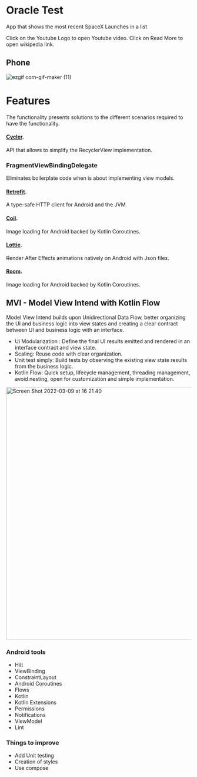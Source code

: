 # Oracle Test
App that shows the most recent SpaceX Launches in a list

Click on the Youtube Logo to open Youtube video.
Click on Read More to open wikipedia link.

## Phone
![ezgif com-gif-maker (11)](https://user-images.githubusercontent.com/7502465/184327465-41f61fed-c8cc-4f0f-a7c8-f0c36121f4ca.gif)


# Features
The functionality presents solutions to the different scenarios required to have the functionality.

#### [Cycler](https://github.com/square/cycler). 
API that allows to simplify the RecyclerView implementation.

### FragmentViewBindingDelegate
Eliminates boilerplate code when is about implementing view models.

#### [Retrofit](https://github.com/square/retrofit). 
A type-safe HTTP client for Android and the JVM.

#### [Coil](https://github.com/coil-kt/coil). 
Image loading for Android backed by Kotlin Coroutines.

#### [Lottie](https://github.com/airbnb/lottie-android). 
Render After Effects animations natively on Android with Json files.

#### [Room](https://developer.android.com/jetpack/androidx/releases/room?gclid=CjwKCAjw9NeXBhAMEiwAbaY4lkrFj1QFQim0MWiOAydGt7BBp9HuWdSS6mxAQwCpqdaEJcoAsJe_LxoCNdkQAvD_BwE&gclsrc=aw.ds). 
Image loading for Android backed by Kotlin Coroutines.

## MVI - Model View Intend with Kotlin Flow
Model View Intend builds upon Unidirectional Data Flow, better organizing the UI and business logic into view states and creating a clear contract between UI and business logic with an interface.

- Ui Modularization : Define the final UI results emitted and rendered in an interface contract and view state.
- Scaling: Reuse code with clear organization.
- Unit test simply: Build tests by observing the existing view state results from the business logic.
- Kotlin Flow: Quick setup, lifecycle management, threading management, avoid nesting, open for customization and simple implementation.


<img width="686" alt="Screen Shot 2022-03-09 at 16 21 40" src="https://user-images.githubusercontent.com/7502465/157547814-5fcea9af-6572-4ce3-b332-980346b29bb4.png">


### Android tools
- Hilt
- ViewBinding
- ConstraintLayout
- Android Coroutines
- Flows
- Kotlin
- Kotlin Extensions
- Permissions
- Notifications
- ViewModel
- Lint

### Things to improve
- Add Unit testing
- Creation of styles
- Use compose
